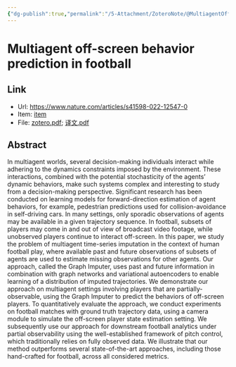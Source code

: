 ```yaml
---
{"dg-publish":true,"permalink":"/5-Attachment/ZoteroNote/@MultiagentOffscreen_2022_Omidshafiei/","title":"Multiagent off-screen behavior prediction in football"}
---
```


# Multiagent off-screen behavior prediction in football
## Link
- Url: https://www.nature.com/articles/s41598-022-12547-0
- Item: [item](zotero://select/library/items/G7LXJT5U)
- File: [zotero.pdf](zotero://open-pdf/library/items/LTHIJ5F9); [译文.pdf](zotero://open-pdf/library/items/PLGK6XGN)
## Abstract
In multiagent worlds, several decision-making individuals interact while adhering to the dynamics constraints imposed by the environment. These interactions, combined with the potential stochasticity of the agents’ dynamic behaviors, make such systems complex and interesting to study from a decision-making perspective. Significant research has been conducted on learning models for forward-direction estimation of agent behaviors, for example, pedestrian predictions used for collision-avoidance in self-driving cars. In many settings, only sporadic observations of agents may be available in a given trajectory sequence. In football, subsets of players may come in and out of view of broadcast video footage, while unobserved players continue to interact off-screen. In this paper, we study the problem of multiagent time-series imputation in the context of human football play, where available past and future observations of subsets of agents are used to estimate missing observations for other agents. Our approach, called the Graph Imputer, uses past and future information in combination with graph networks and variational autoencoders to enable learning of a distribution of imputed trajectories. We demonstrate our approach on multiagent settings involving players that are partially-observable, using the Graph Imputer to predict the behaviors of off-screen players. To quantitatively evaluate the approach, we conduct experiments on football matches with ground truth trajectory data, using a camera module to simulate the off-screen player state estimation setting. We subsequently use our approach for downstream football analytics under partial observability using the well-established framework of pitch control, which traditionally relies on fully observed data. We illustrate that our method outperforms several state-of-the-art approaches, including those hand-crafted for football, across all considered metrics.